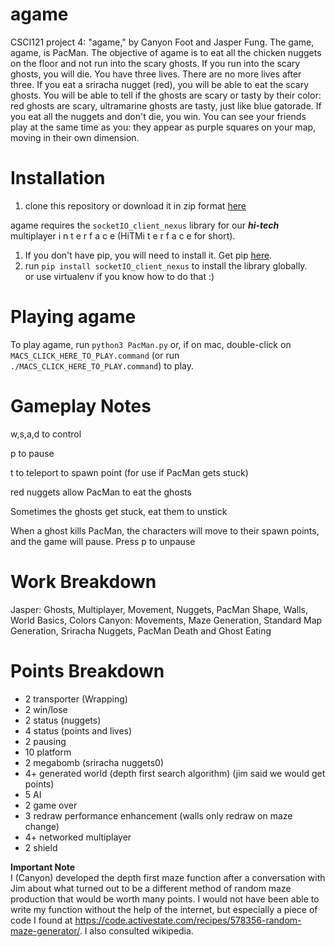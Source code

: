 # agame
CSCI121 project 4: "agame," by Canyon Foot and Jasper Fung. The game, agame, is PacMan. The objective of agame is to eat all the chicken nuggets on the floor and not run into the scary ghosts. If you run into the scary ghosts, you will die. You have three lives. There are no more lives after three. If you eat a sriracha nugget (red), you will be able to eat the scary ghosts. You will be able to tell if the ghosts are scary or tasty by their color: red ghosts are scary, ultramarine ghosts are tasty, just like blue gatorade. If you eat all the nuggets and don't die, you win.
You can see your friends play at the same time as you: they appear as purple squares on your map, moving in their own dimension.

# Installation
1. clone this repository or download it in zip format [here](https://github.com/overwatchcorp/agame/archive/master.zip)

agame requires the `socketIO_client_nexus` library for our ***hi-tech*** multiplayer i n t e r f a c e (HiTMi t e r f a c e for short).
1. If you don't have pip, you will need to install it. Get pip [here](https://pip.pypa.io/en/stable/installing/).
2. run `pip install socketIO_client_nexus` to install the library globally.   
or use virtualenv if you know how to do that :)

# Playing agame
To play agame, run `python3 PacMan.py` or, if on mac, double-click on `MACS_CLICK_HERE_TO_PLAY.command` (or run `./MACS_CLICK_HERE_TO_PLAY.command`) to play.

# Gameplay Notes
w,s,a,d to control

p to pause

t to teleport to spawn point (for use if PacMan gets stuck)

red nuggets allow PacMan to eat the ghosts

Sometimes the ghosts get stuck, eat them to unstick

When a ghost kills PacMan, the characters will move to their spawn points, and the game will pause. Press p to unpause

# Work Breakdown
Jasper: Ghosts, Multiplayer, Movement, Nuggets, PacMan Shape, Walls, World Basics, Colors
Canyon: Movements, Maze Generation, Standard Map Generation, Sriracha Nuggets, PacMan Death and Ghost Eating

# Points Breakdown
- 2 transporter (Wrapping)
- 2 win/lose
- 2 status (nuggets)
- 4 status (points and lives)
- 2 pausing
- 10 platform
- 2 megabomb (sriracha nuggets0)
- 4+ generated world (depth first search algorithm) (jim said we would get points)
- 5 AI
- 2 game over
- 3 redraw performance enhancement (walls only redraw on maze change)
- 4+ networked multiplayer
- 2 shield


**Important Note**  
I (Canyon) developed the depth first maze function after a conversation with Jim about what turned out to be a different method of random maze production that would be worth many points. I would not have been able to write my function without the help of the internet, but especially a piece of code I found at https://code.activestate.com/recipes/578356-random-maze-generator/.
I also consulted wikipedia.

